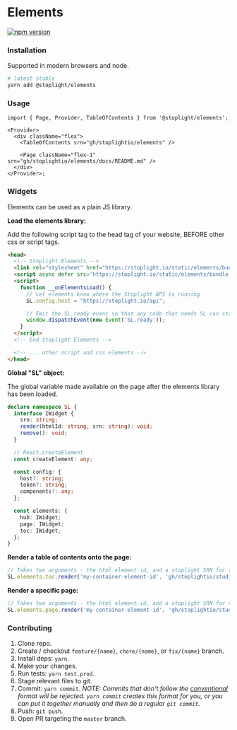 # Elements

<!-- BADGES -->

[![npm version](https://badge.fury.io/js/%40stoplight%elements.svg)](https://badge.fury.io/js/%40stoplight%elements)

### Installation

Supported in modern browsers and node.

```bash
# latest stable
yarn add @stoplight/elements
```

### Usage

```tsx
import { Page, Provider, TableOfContents } from '@stoplight/elements';

<Provider>
  <div className="flex">
    <TableOfContents srn="gh/stoplightio/elements" />

    <Page className="flex-1" srn="gh/stoplightio/elements/docs/README.md" />
  </div>
</Provider>;
```

### Widgets

Elements can be used as a plain JS library.

**Load the elements library:**

Add the following script tag to the head tag of your website, BEFORE other css or script tags.

```html
<head>
  <!-- Stoplight Elements -->
  <link rel="stylesheet" href="https://stoplight.io/static/elements/bundle.v1.css" media="print" onload="this.media='all'">
  <script async defer src='https://stoplight.io/static/elements/bundle.v1.js' onload="__onElementsLoad()"></script>
  <script>
    function __onElementsLoad() {
      // Let elements know where the Stoplight API is running
      SL.config.host = "https://stoplight.io/api";

      // Emit the SL.ready event so that any code that needs SL can start using it
      window.dispatchEvent(new Event('SL.ready'));
    }
  </script>
  <!-- End Stoplight Elements -->

  <!-- ... other script and css elements -->
</head>
```

**Global "SL" object:**

The global variable made available on the page after the elements library has been loaded.

```ts
declare namespace SL {
  interface IWidget {
    srn: string;
    render(htmlId: string, srn: string): void;
    remove(): void;
  }

  // React.createElement
  const createElement: any;

  const config: {
    host?: string;
    token?: string;
    components?: any;
  };

  const elements: {
    hub: IWidget;
    page: IWidget;
    toc: IWidget;
  };
}
```

**Render a table of contents onto the page:**

```ts
// Takes two arguments - the html element id, and a stoplight SRN for the project table of contents to render.
SL.elements.toc.render('my-container-element-id', 'gh/stoplightio/studio-demo');
```

**Render a specific page:**

```ts
// Takes two arguments - the html element id, and a stoplight SRN for the node to render (article, api, model, http operation, etc).
SL.elements.page.render('my-container-element-id', 'gh/stoplightio/studio-demo/docs/README.md');
```

### Contributing

1. Clone repo.
2. Create / checkout `feature/{name}`, `chore/{name}`, or `fix/{name}` branch.
3. Install deps: `yarn`.
4. Make your changes.
5. Run tests: `yarn test.prod`.
6. Stage relevant files to git.
7. Commit: `yarn commit`. _NOTE: Commits that don't follow the [conventional](https://github.com/marionebl/commitlint/tree/master/%40commitlint/config-conventional) format will be rejected. `yarn commit` creates this format for you, or you can put it together manually and then do a regular `git commit`._
8. Push: `git push`.
9. Open PR targeting the `master` branch.
